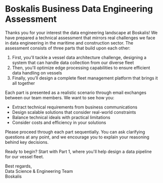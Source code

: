 # Boskalis Business Data Engineering Assessment

Thanks you for your interest the data engineering landscape at Boskalis! We have prepared a technical assessment that mirrors real challenges we face in data engineering in the maritime and construction sector. The assessment consists of three parts that build upon each other:

1. First, you'll tackle a vessel data architecture challenge, designing a system that can handle data collection from our diverse fleet
2. Then, you'll optimize edge processing capabilities to ensure efficient data handling on vessels
3. Finally, you'll design a complete fleet management platform that brings it all together

Each part is presented as a realistic scenario through email exchanges between our team members. We want to see how you:
- Extract technical requirements from business communications
- Design scalable solutions that consider real-world constraints
- Balance technical ideals with practical limitations
- Consider costs and efficiency in your solutions

Please proceed through each part sequentially. You can ask clarifying questions at any point, and we encourage you to explain your reasoning behind key decisions.

Ready to begin? Start with Part 1, where you'll help design a data pipeline for our vessel fleet.

Best regards,  
Data Science & Engineering Team  
Boskalis